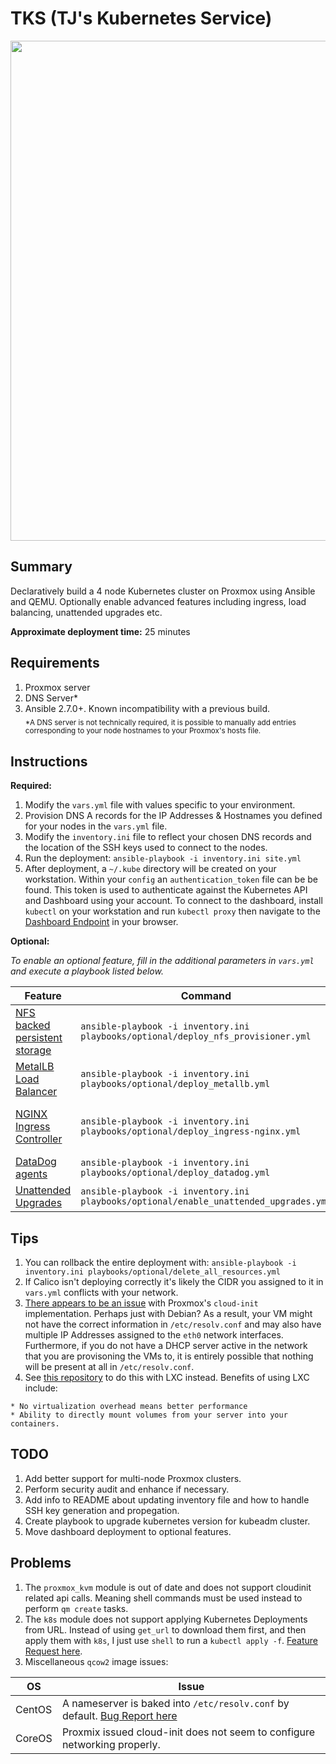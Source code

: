 # TKS (TJ's Kubernetes Service)

<p align="center">
  <img src="https://raw.githubusercontent.com/zimmertr/Bootstrap-Kubernetes-with-QEMU/master/screenshot.png" width="800">
</p>

## Summary
Declaratively build a 4 node Kubernetes cluster on Proxmox using Ansible and QEMU. Optionally enable advanced features including ingress, load balancing, unattended upgrades etc.

**Approximate deployment time:** 25 minutes


## Requirements
1. Proxmox server
2. DNS Server*
3. Ansible 2.7.0+. Known incompatibility with a previous build.  
<sub>*A DNS server is not technically required, it is possible to manually add entries corresponding to your node hostnames to your Proxmox's hosts file. </sub>


## Instructions
**Required:**

1. Modify the `vars.yml` file with values specific to your environment.
2. Provision DNS A records for the IP Addresses & Hostnames you defined for your nodes in the `vars.yml` file.
3. Modify the `inventory.ini` file to reflect your chosen DNS records and the location of the SSH keys used to connect to the nodes.
4. Run the deployment: `ansible-playbook -i inventory.ini site.yml`
5. After deployment, a `~/.kube` directory will be created on your workstation. Within your `config` an `authentication_token` file can be be found. This token is used to authenticate against the Kubernetes API and Dashboard using your account. To connect to the dashboard, install `kubectl` on your workstation and run `kubectl proxy` then navigate to the [Dashboard Endpoint](http://localhost:8001/api/v1/namespaces/kubernetes-dashboard/services/https:kubernetes-dashboard:/proxy/) in your browser.

**Optional:**

*To enable an optional feature, fill in the additional parameters in `vars.yml` and execute a playbook listed below.*

| Feature | Command | Requirements |
| ------- | ------- | ------------ |
| [NFS backed persistent storage](https://github.com/kubernetes-incubator/external-storage/tree/master/nfs-client) | `ansible-playbook -i inventory.ini playbooks/optional/deploy_nfs_provisioner.yml` | |
| [MetalLB Load Balancer](https://metallb.universe.tf) | `ansible-playbook -i inventory.ini playbooks/optional/deploy_metallb.yml` | | 
| [NGINX Ingress Controller](https://github.com/kubernetes/ingress-nginx) | `ansible-playbook -i inventory.ini playbooks/optional/deploy_ingress-nginx.yml` | [MetalLB](https://metallb.universe.tf/) or other Load Balancer integration |
| [DataDog agents](https://docs.datadoghq.com/integrations/kubernetes/) | `ansible-playbook -i inventory.ini playbooks/optional/deploy_datadog.yml` | |
| [Unattended Upgrades](https://wiki.debian.org/UnattendedUpgrades) | `ansible-playbook -i inventory.ini playbooks/optional/enable_unattended_upgrades.yml` | |


## Tips
1. You can rollback the entire deployment with: `ansible-playbook -i inventory.ini playbooks/optional/delete_all_resources.yml`
2. If Calico isn't deploying correctly it's likely the CIDR you assigned to it in `vars.yml` conflicts with your network. 
3. [There appears to be an issue](https://forum.proxmox.com/threads/has-cloud-init-been-changed-between-5-3-and-6-0.56175/) with Proxmox's `cloud-init` implementation. Perhaps just with Debian? As a result, your VM might not have the correct information in `/etc/resolv.conf` and may also have multiple IP Addresses assigned to the `eth0` network interfaces. Furthermore, if you do not have a DHCP server active in the network that you are provisoning the VMs to, it is entirely possible that nothing will be present at all in `/etc/resolv.conf`.  
4. See [this repository](https://github.com/zimmertr/Bootstrap-Kubernetes-with-LXC) to do this with LXC instead.  Benefits of using LXC include:
```
* No virtualization overhead means better performance
* Ability to directly mount volumes from your server into your containers.
```


## TODO
1. Add better support for multi-node Proxmox clusters.
2. Perform security audit and enhance if necessary.
3. Add info to README about updating inventory file and how to handle SSH key generation and propegation.
4. Create playbook to upgrade kubernetes version for kubeadm cluster.
5. Move dashboard deployment to optional features.


## Problems
1. The `proxmox_kvm` module is out of date and does not support cloudinit related api calls. Meaning shell commands must be used instead to perform `qm create` tasks. 
2. The `k8s` module does not support applying Kubernetes Deployments from URL. Instead of using `get_url` to download them first, and then apply them with `k8s`, I just use `shell` to run a `kubectl apply -f`. [Feature Request here](https://github.com/ansible/ansible/issues/48402).
3. Miscellaneous `qcow2` image issues:

| OS | Issue |
| -- | ----- |
| CentOS | A nameserver is baked into `/etc/resolv.conf` by default. [Bug Report here](https://bugs.centos.org/view.php?id=15426) |
| CoreOS | Proxmix issued cloud-init does not seem to configure networking properly. |
